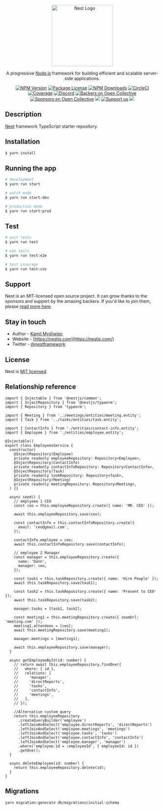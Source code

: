 <p align="center">
  <a href="http://nestjs.com/" target="blank"><img src="https://nestjs.com/img/logo-small.svg" width="200" alt="Nest Logo" /></a>
</p>

[circleci-image]: https://img.shields.io/circleci/build/github/nestjs/nest/master?token=abc123def456
[circleci-url]: https://circleci.com/gh/nestjs/nest

  <p align="center">A progressive <a href="http://nodejs.org" target="_blank">Node.js</a> framework for building efficient and scalable server-side applications.</p>
    <p align="center">
<a href="https://www.npmjs.com/~nestjscore" target="_blank"><img src="https://img.shields.io/npm/v/@nestjs/core.svg" alt="NPM Version" /></a>
<a href="https://www.npmjs.com/~nestjscore" target="_blank"><img src="https://img.shields.io/npm/l/@nestjs/core.svg" alt="Package License" /></a>
<a href="https://www.npmjs.com/~nestjscore" target="_blank"><img src="https://img.shields.io/npm/dm/@nestjs/common.svg" alt="NPM Downloads" /></a>
<a href="https://circleci.com/gh/nestjs/nest" target="_blank"><img src="https://img.shields.io/circleci/build/github/nestjs/nest/master" alt="CircleCI" /></a>
<a href="https://coveralls.io/github/nestjs/nest?branch=master" target="_blank"><img src="https://coveralls.io/repos/github/nestjs/nest/badge.svg?branch=master#9" alt="Coverage" /></a>
<a href="https://discord.gg/G7Qnnhy" target="_blank"><img src="https://img.shields.io/badge/discord-online-brightgreen.svg" alt="Discord"/></a>
<a href="https://opencollective.com/nest#backer" target="_blank"><img src="https://opencollective.com/nest/backers/badge.svg" alt="Backers on Open Collective" /></a>
<a href="https://opencollective.com/nest#sponsor" target="_blank"><img src="https://opencollective.com/nest/sponsors/badge.svg" alt="Sponsors on Open Collective" /></a>
  <a href="https://paypal.me/kamilmysliwiec" target="_blank"><img src="https://img.shields.io/badge/Donate-PayPal-ff3f59.svg"/></a>
    <a href="https://opencollective.com/nest#sponsor"  target="_blank"><img src="https://img.shields.io/badge/Support%20us-Open%20Collective-41B883.svg" alt="Support us"></a>
  <a href="https://twitter.com/nestframework" target="_blank"><img src="https://img.shields.io/twitter/follow/nestframework.svg?style=social&label=Follow"></a>
</p>
  <!--[![Backers on Open Collective](https://opencollective.com/nest/backers/badge.svg)](https://opencollective.com/nest#backer)
  [![Sponsors on Open Collective](https://opencollective.com/nest/sponsors/badge.svg)](https://opencollective.com/nest#sponsor)-->

## Description

[Nest](https://github.com/nestjs/nest) framework TypeScript starter repository.

## Installation

```bash
$ yarn install
```

## Running the app

```bash
# development
$ yarn run start

# watch mode
$ yarn run start:dev

# production mode
$ yarn run start:prod
```

## Test

```bash
# unit tests
$ yarn run test

# e2e tests
$ yarn run test:e2e

# test coverage
$ yarn run test:cov
```

## Support

Nest is an MIT-licensed open source project. It can grow thanks to the sponsors and support by the amazing backers. If you'd like to join them, please [read more here](https://docs.nestjs.com/support).

## Stay in touch

- Author - [Kamil Myśliwiec](https://kamilmysliwiec.com)
- Website - [https://nestjs.com](https://nestjs.com/)
- Twitter - [@nestframework](https://twitter.com/nestframework)

## License

Nest is [MIT licensed](LICENSE).

## Relationship reference

```
import { Injectable } from '@nestjs/common';
import { InjectRepository } from '@nestjs/typeorm';
import { Repository } from 'typeorm';

import { Meeting } from '../meetings/entities/meeting.entity';
import { Task } from '../tasks/entities/task.entity';

import { ContactInfo } from './entities/contact-info.entity';
import { Employee } from './entities/employee.entity';

@Injectable()
export class EmployeesService {
  constructor(
    @InjectRepository(Employee)
    private readonly employeeRepository: Repository<Employee>,
    @InjectRepository(ContactInfo)
    private readonly contactInfoRepository: Repository<ContactInfo>,
    @InjectRepository(Task)
    private readonly taskRepository: Repository<Task>,
    @InjectRepository(Meeting)
    private readonly meetingRepository: Repository<Meeting>,
  ) {}

  async seed() {
    // emplyoee 1 CEO
    const ceo = this.employeeRepository.create({ name: 'MR. CEO' });
    
    await this.employeeRepository.save(ceo);

    const contactInfo = this.contactInfoRepository.create({
      email: 'ceo@gmail.com',
    });

    contactInfo.employee = ceo;
    await this.contactInfoRepository.save(contactInfo);

    // employee 2 Manager
    const manager = this.employeeRepository.create({
      name: 'Dann',
      manager: ceo,
    });

    const task1 = this.taskRepository.create({ name: 'Hire People' });
    await this.taskRepository.save(task1);

    const task2 = this.taskRepository.create({ name: 'Present to CEO' });
    await this.taskRepository.save(task2);

    manager.tasks = [task1, task2];

    const meeting1 = this.meetingRepository.create({ zoomUrl: 'meeting.com' });
    meeting1.attendees = [ceo];
    await this.meetingRepository.save(meeting1);

    manager.meetings = [meeting1];

    await this.employeeRepository.save(manager);
  }

  async getEmployeeById(id: number) {
    // return await this.employeeRepository.findOne({
    //   where: { id },
    //   relations: [
    //     'manager',
    //     'directReports',
    //     'tasks',
    //     'contactInfo',
    //     'meetings',
    //   ],
    // });

    //Alternative custom query
    return this.employeeRepository
      .createQueryBuilder('employee')
      .leftJoinAndSelect('employee.directReports', 'directReports')
      .leftJoinAndSelect('employee.meetings', 'meetings')
      .leftJoinAndSelect('employee.tasks', 'tasks')
      .leftJoinAndSelect('employee.contactInfo', 'contactInfo')
      .leftJoinAndSelect('employee.manager', 'manager')
      .where('employee.id = :employeeId', { employeeId: id })
      .getOne();
  }

  async deleteEmployee(id: number) {
    return this.employeeRepository.delete(id);
  }
}
```
## Migrations
```
yarn migration:generate db/migrations/initial-schema 
```